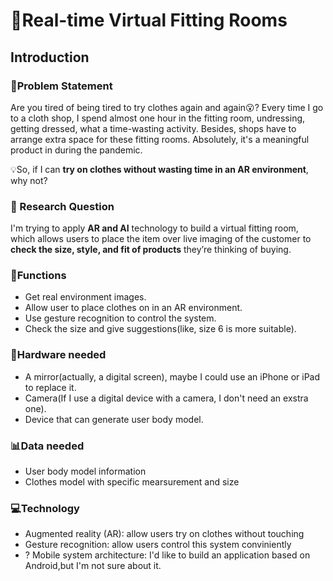 # 👗Real-time Virtual Fitting Rooms
## Introduction
### 💨Problem Statement

Are you tired of being tired to try clothes again and again😮‍?  Every time I go to a cloth shop, I spend almost one hour in the fitting room, undressing, getting dressed, what a time-wasting activity. Besides, shops have to arrange extra space for these fitting rooms. Absolutely, it's a meaningful product in during the pandemic.

💡So, if I can **try on clothes without wasting time in an AR environment**, why not?

### 🔎 Research Question
I'm trying to apply **AR and AI** technology to build a virtual fitting room, which allows users to place the item over live imaging of the customer to **check the size, style, and fit of products** they’re thinking of buying.

### 🚩Functions
- Get real environment images.
- Allow user to place clothes on in an AR environment.
- Use gesture recognition to control the system.
- Check the size and give suggestions(like, size 6 is more suitable).

### 🧱Hardware needed
- A mirror(actually, a digital screen), maybe I could use an iPhone or iPad to replace it.
- Camera(If I use a digital device with a camera, I don't need an exstra one).
- Device that can generate user body model.

### 📊Data needed
- User body model information
- Clothes model with specific mearsurement and size

### 💻Technology
- Augmented reality (AR): allow users try on clothes without touching 
- Gesture recognition: allow users control this system conviniently
- ? Mobile system architecture: I'd like to build an application based on Android,but I'm not sure about it.

